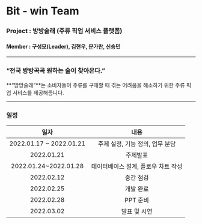 # Bit - win Team

### Project : 방방술래 (주류 픽업 서비스 플랫폼)

#### Member : 구성모(Leader), 김현우, 문가란, 신승민

------

 ### “전국 방방곡곡 원하는 술이 찾아온다.”

 **“방방술래”**는 소비자들이 주류를 구매할 때 겪는 어려움을 해소하기 위한 주류 픽업 서비스를 제공해줍니다.



------

### 일정

|          일자           |                내용                 |
| :---------------------: | :---------------------------------: |
| 2022.01.17 ~ 2022.01.21 |   주제 설정, 기능 정의, 업무 분담   |
|       2022.01.21        |              주제발표               |
|  2022.01.24~2022.01.28  | 데이터베이스 설계, 플로우 차트 작성 |
|       2022.02.12        |              중간 점검              |
|       2022.02.25        |              개발 완료              |
|       2022.02.28        |              PPT 준비               |
|       2022.03.02        |            발표 및 시연             |


